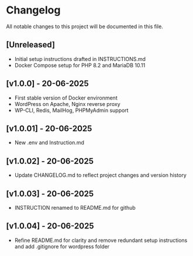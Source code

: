 # Changelog

All notable changes to this project will be documented in this file.

## [Unreleased]
- Initial setup instructions drafted in INSTRUCTIONS.md
- Docker Compose setup for PHP 8.2 and MariaDB 10.11

## [v1.0.0] - 20-06-2025
- First stable version of Docker environment
- WordPress on Apache, Nginx reverse proxy
- WP-CLI, Redis, MailHog, PHPMyAdmin support

## [v1.0.01] - 20-06-2025
- New .env and Instruction.md

## [v1.0.02] - 20-06-2025
- Update CHANGELOG.md to reflect project changes and version history

## [v1.0.03] - 20-06-2025
- INSTRUCTION renamed to README.md for github

## [v1.0.04] - 20-06-2025
- Refine README.md for clarity and remove redundant setup instructions and add .gitignore for wordpress folder